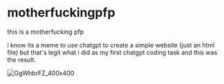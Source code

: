 # motherfuckingpfp
this is a motherfucking pfp  

i know its a meme to use chatgpt to create a simple website (just an html file) but that's legit what i did as my first chatgpt coding task and this was the result.

![GgWhbrFZ_400x400](https://github.com/mryko/motherfuckingpfp/assets/109264271/c2dc8ca9-9fa7-446b-8855-bfb669472d49)

